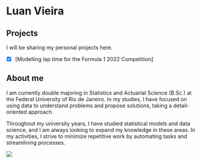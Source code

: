 # Luan Vieira

## Projects

I will be sharing my personal projects here.

- [X] [Modelling lap time for the Formula 1 2022 Competition]

## About me

I am currently double majoring in Statistics and Actuarial Science (B.Sc.) at the Federal University of Rio de Janeiro. In my studies, I have focused on using data to understand problems and propose solutions, taking a detail-oriented approach. 

Throughout my university years, I have studied statistical models and data science, and I am always looking to expand my knowledge in these areas. In my activities, I strive to minimize repetitive work by automating tasks and streamlining processes.

<div> 
  <a href="https://www.linkedin.com/in/luancvieira/" target="_blank"><img src="https://img.shields.io/badge/-LinkedIn-%230077B5?style=for-the-badge&logo=linkedin&logoColor=white" target="_blank"></a> 
</div>
